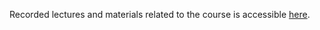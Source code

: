 Recorded lectures and materials related to the course is accessible [here](https://www.youtube.com/watch?v=DYc3aVS_tJE&list=PLvG25z1WrzsaONgiblcxrTM70QZ5qiFis).
